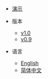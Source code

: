 - [演示](http://demo.pigsty.cc)

- 版本
  - [v1.0](/)
  - [v0.9](http://v0.pigsty.cc)

- 语言
  - [English](/)
  - [简体中文](/zh-cn/)
